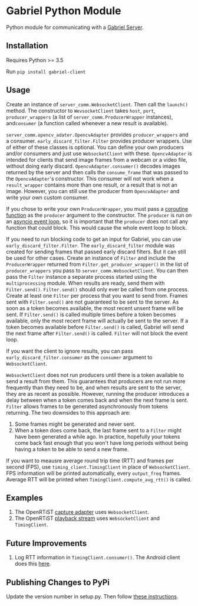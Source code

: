 # Gabriel Python Module

Python module for communicating with a [Gabriel Server](https://github.com/cmusatyalab/gabriel-server-common).

## Installation
Requires Python >= 3.5

Run `pip install gabriel-client`

## Usage

Create an instance of `server_comm.WebsocketClient`. Then call
the `launch()` method. The constructor to `WevsocketClient` takes `host`,
`port`, `producer_wrappers` (a list of
`server_comm.ProducerWrapper` instances), and`consumer` (a
function called whenever a new result is available).

`server_comm.opencv_adater.OpencvAdapter` provides
`producer_wrappers` and a consumer.
`early_discard_filter.Filter` provides producer wrappers.
Use of either of these classes is optional. You can define your own producers
and/or consumers and just use `WebsocketClient` with these. `OpencvAdapter` is
intended for clients that send image frames from a webcam or a video file,
without doing early discard. `OpencvAdapter.consumer()` decodes images returned
by the server and then calls the `consume_frame` that was passed to the
`OpencvAdapter`'s constructor. This consumer will not work when a
`result_wrapper` contains more than one result, or a result that is not an
image. However, you can still use the producer from `OpencvAdapter` and write
your own custom consumer.

If you chose to write your own `ProducerWrapper`, you must pass a
[coroutine function](https://docs.python.org/3/glossary.html#term-coroutine-function)
as the `producer` argument to the constructor. The `producer` is run on an
[asyncio event loop](https://docs.python.org/3/library/asyncio-eventloop.html#event-loop),
so it is important that the `producer` does not call any function that could
block. This would cause the whole event loop to block.

If you need to run blocking code to get an input for Gabriel, you can use
`early_discard_filter.Filter`. The `early_discard_filter` module was created for
sending frames that passed early discard filters. But it can still be used for
other cases. Create an instance of `Filter` and include the `ProducerWrapper`
returned from `Filter.get_producer_wrapper()` in the list of `producer_wrappers`
you pass to `server_comm.WebsocketClient`. You can then pass the `Filter`
instance a separate process started using the `multiprocessing` module. When
results are ready, send them with `Filter.send()`. `Filter.send()` should only
ever be called from one process. Create at least one `Filter` per process that
you want to send from. Frames sent with `Filter.send()` are not guaranteed to be
sent to the server. As soon as a token becomes available, the most recent unsent
frame will be sent. If `Filter.send()` is called multiple times before a token
becomes available, only the most recent frame will actually be sent to the
server. If a token becomes available before `Filter.send()` is called, Gabriel
will send the next frame after `Filter.send()` is called. `Filter` will not
block the event loop.

If you want the client to ignore results, you can pass
`early_discard_filter.consumer` as the `consumer` argument to `WebsocketClient`.

`WebsocketClient` does not run producers until there is a token available to
send a result from them. This guarantees that producers are not run more
frequently than they need to be, and when results are sent to the server, they
are as recent as possible. However, running the producer introduces a delay
between when a token comes back and when the next frame is sent. `Filter` allows
frames to be generated asynchronously from tokens returning. The two downsides
to this approach are:
1. Some frames might be generated and never sent.
2. When a token does come back, the last frame sent to a `Filter` might have
   been generated a while ago. In practice, hopefully your tokens come back fast
   enough that you won't have long periods without being having a token to be
   able to send a new frame.

If you want to meausre average round trip time (RTT) and frames per second
(FPS), use `timing_client.TimingClient` in place of `WebsocketClient`. FPS
information will be printed automatically, every `output_freq` frames. Average
RTT will be printed when `TimingClient.compute_avg_rtt()` is called.

## Examples

1. The OpenRTiST
   [capture adapter](https://github.com/cmusatyalab/openrtist/blob/dfc3e246031a3006bdf0f5fcaa192ed0a5237ab8/python-client/capture_adapter.py#L7)
   uses `WebsocketClient`.
2. The OpenRTiST [playback stream](https://github.com/cmusatyalab/openrtist/blob/master/python-client/playback_stream.py)
   uses `WebsocketClient` and `TimingClient`.


## Future Improvements

1. Log RTT information in `TimingClient.consumer()`. The Android client does
   this
   [here](https://github.com/cmusatyalab/gabriel-android-common/blob/4a85b0650611b47dc5d07afd934c74037fe1d55d/client/src/main/java/edu/cmu/cs/gabriel/client/comm/MeasurementServerComm.java#L42).

## Publishing Changes to PyPi

Update the version number in setup.py. Then follow [these instructions](https://packaging.python.org/tutorials/packaging-projects/#generating-distribution-archives).
